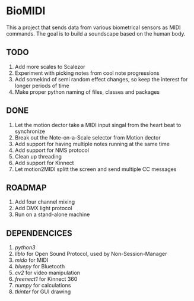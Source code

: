 # BioMIDI

This a project that sends data from various biometrical sensors as MIDI commands. The goal is to build a soundscape based on the human body.

## TODO
1. Add more scales to Scalezor
2. Experiment with picking notes from cool note progressions
3. Add somekind of semi random effect changes, so keep the interest for longer periods of time
4. Make proper python naming of files, classes and packages
 
## DONE
1. Let the motion dector take a MIDI input singal from the heart beat to synchronize
2. Break out the Note-on-a-Scale selector from Motion dector
3. Add support for having multiple notes running at the same time
4. Add support for NMS protocol
5. Clean up threading
6. Add support for Kinnect
7. Let motion2MIDI splitt the screen and send multiple CC messages

## ROADMAP
1. Add four channel mixing
2. Add DMX light protocol
3. Run on a stand-alone machine

## DEPENDENCICES
1. *python3*
2. *liblo* for Open Sound Protocol, used by Non-Session-Manager
3. *mido* for MIDI
4. *bluepy* for Bluetooth
5. *cv2* for video manipulation
6. *freenect1* for Kinnect 360
7. *numpy* for calculations
8. *tkinter* for GUI drawing

